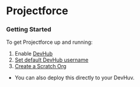 # Projectforce

### Getting Started

To get Projectforce up and running:

1. Enable [DevHub](https://developer.salesforce.com/docs/atlas.en-us.sfdx_setup.meta/sfdx_setup/sfdx_setup_enable_devhub.htm)
2. [Set default DevHub username](https://developer.salesforce.com/docs/atlas.en-us.sfdx_dev.meta/sfdx_dev/sfdx_dev_cli_usernames_orgs.htm)
3. [Create a Scratch Org](https://developer.salesforce.com/docs/atlas.en-us.sfdx_dev.meta/sfdx_dev/sfdx_dev_scratch_orgs_create.htm)
  - You can also deploy this directly to your DevHuv.
